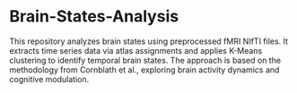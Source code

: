 # Brain-States-Analysis
This repository analyzes brain states using preprocessed fMRI NIfTI files. It extracts time series data via atlas assignments and applies K-Means clustering to identify temporal brain states. The approach is based on the methodology from Cornblath et al., exploring brain activity dynamics and cognitive modulation.
